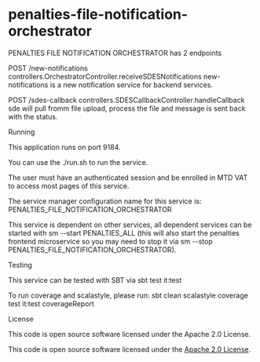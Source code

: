 
# penalties-file-notification-orchestrator

PENALTIES FILE NOTIFICATION ORCHESTRATOR has 2 endpoints

POST        /new-notifications                    controllers.OrchestratorController.receiveSDESNotifications
new-notifications is a new notification service for backend services.


POST        /sdes-callback                        controllers.SDESCallbackController.handleCallback
sde will pull fromm file upload, process the file and message is sent back with the status.


Running

This application runs on port 9184.

You can use the ./run.sh to run the service.

The user must have an authenticated session and be enrolled in MTD VAT to access most pages of this service.

The service manager configuration name for this service is: PENALTIES_FILE_NOTIFICATION_ORCHESTRATOR

This service is dependent on other services, all dependent services can be started with sm --start PENALTIES_ALL (this will also start the penalties frontend microservice so you may need to stop it via sm --stop PENALTIES_FILE_NOTIFICATION_ORCHESTRATOR).

Testing

This service can be tested with SBT via sbt test it:test

To run coverage and scalastyle, please run: sbt clean scalastyle coverage test it:test coverageReport

License

This code is open source software licensed under the Apache 2.0 License.

This code is open source software licensed under the [Apache 2.0 License]("http://www.apache.org/licenses/LICENSE-2.0.html").